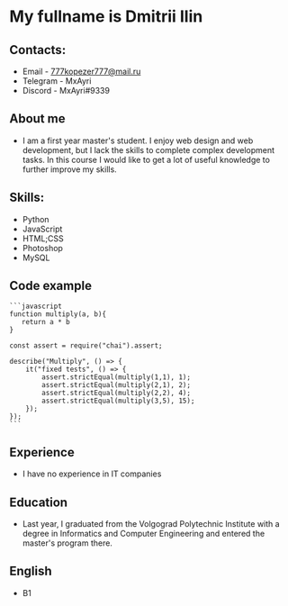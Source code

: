 # My fullname is Dmitrii Ilin
## Contacts: ##
* Email - 777kopezer777@mail.ru
* Telegram - MxAyri
* Discord - MxAyri#9339
## About me ##
* I am a first year master's student. I enjoy web design and web development, but I lack the skills to complete complex development tasks. In this course I would like to get a lot of useful knowledge to further improve my skills.
## Skills: ##
* Python
* JavaScript
* HTML;CSS
* Photoshop
* MySQL
## Code example ##
    ```javascript
    function multiply(a, b){
       return a * b
    }

    const assert = require("chai").assert;

    describe("Multiply", () => {
        it("fixed tests", () => {
            assert.strictEqual(multiply(1,1), 1);
            assert.strictEqual(multiply(2,1), 2);
            assert.strictEqual(multiply(2,2), 4);
            assert.strictEqual(multiply(3,5), 15);   
        });
    });
    ```

## Experience ##
* I have no experience in IT companies
## Education
* Last year, I graduated from the Volgograd Polytechnic Institute with a degree in Informatics and Computer Engineering and entered the master's program there.
## English ## 
* B1